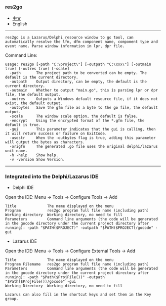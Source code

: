 ### res2go  

* [中文](README.zh-CN.md)  
* English    

----

`res2go is a Lazarus/Delphi resource window to go tool, can automatically resolve the lfm, dfm component name, component type and event name. Parse window information in lpr, dpr file.`   

Command Line:  
```
usage: res2go [-path "C:\project\"] [-outpath "C:\xxx\"] [-outmain true] [-outres true] [-scale]
  -path       The project path to be converted can be empty. The default is the current directory.
  -outpath    Output directory, can be empty, the default is the current directory.
  -outmain    Whether to output "main.go", this is parsing lpr or dpr file, the default output.
  -outres     Outputs a Windows default resource file, if it does not exist, the default output.
  -outbytes   Save the gfm file as a byte to the go file, the default output.
  -scale      The window scale option, the default is false.
  -encrypt    Using the encrypted format of the *.gfm file, the default is true.  
  -gui        This parameter indicates that the gui is calling, then it will return success or failure on ExitCode.
  -usestr     When the -outbytes flag is true, adding this parameter will output the bytes as characters. 
  -origfn     The generated .go file uses the original delphi/lazarus unit name.
  -h -help    Show help.
  -v -version Show Version.
```


---- 

### Integrated into the Delphi/Lazarus IDE  

* Delphi IDE

Open the IDE: Menu -> Tools -> Configure Tools -> Add   

```
Title              The name displayed on the menu  
Program            res2go program full file name (including path) 
Working directory  Working directory, no need to fill  
Parameters         Command line arguments (the code will be generated in the gocode directory under the current project directory after running): -path "$PATH($PROJECT)" -outpath "$PATH($PROJECT)/gocode" -gui    
```

* Lazarus IDE  

Open the IDE: Menu -> Tools -> Configure External Tools -> Add  

```
Title              The name displayed on the menu     
Program Filename   res2go program full file name (including path) 
Parameters         Command line arguments (the code will be generated in the gocode directory under the current project directory after running): -path "$Path($ProjFile())" -outpath "$Path($ProjFile())/gocode" -gui   
Working Directory  Working directory, no need to fill     

Lazarus can also fill in the shortcut keys and set them in the Key group.  
```